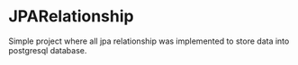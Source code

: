 # JPARelationship
Simple project where all jpa relationship was implemented to store data into postgresql database.
